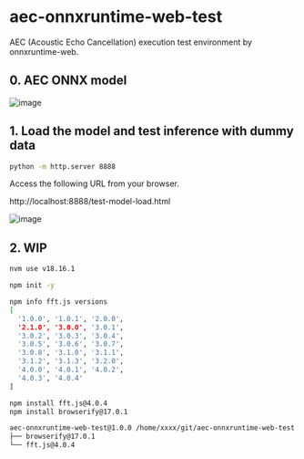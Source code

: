 # aec-onnxruntime-web-test
AEC (Acoustic Echo Cancellation) execution test environment by onnxruntime-web.

## 0. AEC ONNX model

![image](https://github.com/user-attachments/assets/5880393f-13fb-4187-a9dc-aa3f42a9040a)

## 1. Load the model and test inference with dummy data

```bash
python -m http.server 8888
```

Access the following URL from your browser.

http://localhost:8888/test-model-load.html

![image](https://github.com/user-attachments/assets/c34fcf89-fdab-43e5-be0d-8ea80c19f7e9)

## 2. WIP

```bash
nvm use v18.16.1

npm init -y

npm info fft.js versions
[
  '1.0.0', '1.0.1', '2.0.0',
  '2.1.0', '3.0.0', '3.0.1',
  '3.0.2', '3.0.3', '3.0.4',
  '3.0.5', '3.0.6', '3.0.7',
  '3.0.8', '3.1.0', '3.1.1',
  '3.1.2', '3.1.3', '3.2.0',
  '4.0.0', '4.0.1', '4.0.2',
  '4.0.3', '4.0.4'
]

npm install fft.js@4.0.4
npm install browserify@17.0.1

aec-onnxruntime-web-test@1.0.0 /home/xxxx/git/aec-onnxruntime-web-test
├── browserify@17.0.1
└── fft.js@4.0.4
```
